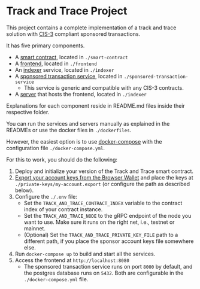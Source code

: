 # Track and Trace Project

This project contains a complete implementation of a track and trace solution with [CIS-3](https://proposals.concordium.software/CIS/cis-3.html) compliant sponsored transactions.

It has five primary components.

- A [smart contract](./smart-contract/README.md), located in `./smart-contract`
- A [frontend](./frontend/README.md), located in `./frontend`
- An [indexer](./indexer/README.md) service, located in `./indexer`
- A [sponsored transaction service](./sponsored-transaction-service/README.md), located in `./sponsored-transaction-service`
  - This service is generic and compatible with any CIS-3 contracts.
- A [server](./indexer/README.md) that hosts the frontend, located in `./indexer`

Explanations for each component reside in README.md files inside their respective folder.

You can run the services and servers manually as explained in the READMEs or use the docker files in `./dockerfiles`.

However, the easiest option is to use [docker-compose](https://docs.docker.com/compose/) with the configuration file `./docker-compose.yml`.

For this to work, you should do the following:

1. Deploy and initialize your version of the Track and Trace smart contract.
2. [Export your account keys from the Browser Wallet](https://developer.concordium.software/en/mainnet/net/guides/export-key.html) and place the keys at `./private-keys/my-account.export` (or configure the path as described below).
3. Configure the `./.env` file:
   - Set the `TRACK_AND_TRACE_CONTRACT_INDEX` variable to the contract index of your contract instance.
   - Set the `TRACK_AND_TRACE_NODE` to the gRPC endpoint of the node you want to use. Make sure it runs on the right net, i.e., testnet or mainnet.
   - (Optional) Set the `TRACK_AND_TRACE_PRIVATE_KEY_FILE` path to a different path, if you place the sponsor account keys file somewhere else.
4. Run `docker-compose up` to build and start all the services.
5. Access the frontend at `http://localhost:8080`
   - The sponsored transaction service runs on port `8000` by default, and the postgres database runs on `5432`. Both are configurable in the `./docker-compose.yml` file.

